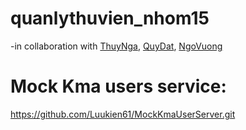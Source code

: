 # quanlythuvien_nhom15
-in collaboration with [ThuyNga](https://github.com/ThuyNga22), [QuyDat](https://github.com/quydat2710), [NgoVuong](https://github.com/VNQ88)
# Mock Kma users service: 
https://github.com/Luukien61/MockKmaUserServer.git

